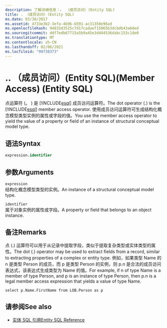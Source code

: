 ```yaml
---
description: 了解详细信息：。 （成员访问）(Entity SQL)
title: . （成员访问）(Entity SQL)
ms.date: 03/30/2017
ms.assetid: 4733e3b2-3efa-4b96-b591-ac31350e96ad
ms.openlocfilehash: 94833d3525c7d17cadaef15065b3dcbdb43a6ded
ms.sourcegitcommit: ddf7edb67715a5b9a45e3dd44536dabc153c1de0
ms.translationtype: MT
ms.contentlocale: zh-CN
ms.lasthandoff: 02/06/2021
ms.locfileid: "99739373"
---
```

# <a name="-member-access-entity-sql"></a><span data-ttu-id="c05cd-105">.</span><span class="sxs-lookup"><span data-stu-id="c05cd-105">.</span></span> <span data-ttu-id="c05cd-106">（成员访问）(Entity SQL)</span><span class="sxs-lookup"><span data-stu-id="c05cd-106">(Member Access) (Entity SQL)</span></span>

<span data-ttu-id="c05cd-107">点运算符 (。 ) 是 [!INCLUDE[esql](../../../../../../includes/esql-md.md)] 成员访问运算符。</span><span class="sxs-lookup"><span data-stu-id="c05cd-107">The dot operator (.) is the [!INCLUDE[esql](../../../../../../includes/esql-md.md)] member access operator.</span></span> <span data-ttu-id="c05cd-108">使用成员访问运算符可生成结构化概念模型类型实例的属性或字段的值。</span><span class="sxs-lookup"><span data-stu-id="c05cd-108">You use the member access operator to yield the value of a property or field of an instance of structural conceptual model type.</span></span>  
  
## <a name="syntax"></a><span data-ttu-id="c05cd-109">语法</span><span class="sxs-lookup"><span data-stu-id="c05cd-109">Syntax</span></span>  
  
```sql  
expression.identifier  
```  
  
## <a name="arguments"></a><span data-ttu-id="c05cd-110">参数</span><span class="sxs-lookup"><span data-stu-id="c05cd-110">Arguments</span></span>  

 `expression`  
 <span data-ttu-id="c05cd-111">结构化概念模型类型的实例。</span><span class="sxs-lookup"><span data-stu-id="c05cd-111">An instance of a structural conceptual model type.</span></span>  
  
 `identifier`  
 <span data-ttu-id="c05cd-112">属于对象实例的属性或字段。</span><span class="sxs-lookup"><span data-stu-id="c05cd-112">A property or field that belongs to an object instance.</span></span>  
  
## <a name="remarks"></a><span data-ttu-id="c05cd-113">备注</span><span class="sxs-lookup"><span data-stu-id="c05cd-113">Remarks</span></span>  

 <span data-ttu-id="c05cd-114">点 (.) 运算符可以用于从记录中提取字段，类似于提取复杂类型或实体类型的属性。</span><span class="sxs-lookup"><span data-stu-id="c05cd-114">The dot (.) operator may be used to extract fields from a record, similar to extracting properties of a complex or entity type.</span></span> <span data-ttu-id="c05cd-115">例如，如果类型 Name 的 n 是类型 Person 的成员，而 p 是类型 Person 的实例，则 p.n 是合法的成员访问表达式，该表达式生成类型为 Name 的值。</span><span class="sxs-lookup"><span data-stu-id="c05cd-115">For example, if n of type Name is a member of type Person, and p is an instance of type Person, then p.n is a legal member access expression that yields a value of type Name.</span></span>  
  
 `select p.Name.FirstName from LOB.Person as p`  
  
## <a name="see-also"></a><span data-ttu-id="c05cd-116">请参阅</span><span class="sxs-lookup"><span data-stu-id="c05cd-116">See also</span></span>

- [<span data-ttu-id="c05cd-117">实体 SQL 引用</span><span class="sxs-lookup"><span data-stu-id="c05cd-117">Entity SQL Reference</span></span>](entity-sql-reference.md)
